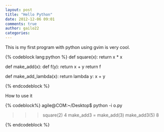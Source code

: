 ```yaml
---
layout: post
title: "Hello Python"
date: 2012-12-06 09:01
comments: true
author: gailo22
categories: 
---
```


This is my first program with python using gvim is very cool.

{% codeblock lang:python %}
def square(x):
    return x * x

def make_add(x):
    def f(y):
        return x + y
    return f

def make_add_lambda(x):
    return lambda y: x + y

{% endcodeblock %}

How to use it

{% codeblock%}
agile@COM:~/Desktop$ python -i o.py
>>> square(2)
4
>>> make_add3 = make_add(3)
>>> make_add3(5)
8
>>>

{% endcodeblock %}
